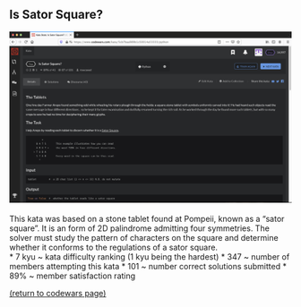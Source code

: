 ## Is Sator Square?
<img src="images/is_sator_square_screen_shot.png?raw=true"/>
<br>
<br>
This kata was based on a stone tablet found at Pompeii, known as a “sator square”. It is an form of 2D palindrome admitting four symmetries. The solver must study the pattern of characters on the square and determine whether it conforms to the regulations of a sator square.
<br>
* 7 kyu ~ kata difficulty ranking (1 kyu being the hardest)
* 347 ~ number of members attempting this kata
* 101 ~ number correct solutions submitted
* 89% ~ member satisfaction rating


<a href="https://rowcased.github.io/alternate_page.html#creator">(return to codewars page)</a>
